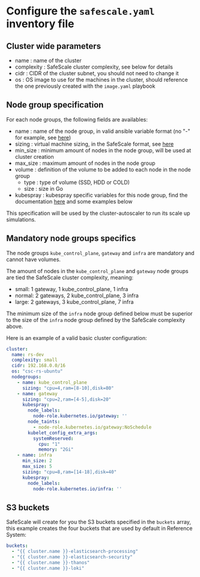 # Configure the `safescale.yaml` inventory file

## Cluster wide parameters

 - name : name of the cluster
 - complexity : SafeScale cluster complexity, see below for details
 - cidr : CIDR of the cluster subnet, you should not need to change it
 - os : OS image to use for the machines in the cluster, should reference the one previously created with the `image.yaml` playbook

## Node group specification

For each node groups, the following fields are availables:
 - name : name of the node group, in valid ansible variable format (no "-" for example, see [here](https://docs.ansible.com/ansible/latest/user_guide/playbooks_variables.html#creating-valid-variable-names))
 - sizing : virtual machine sizing, in the SafeScale format, see [here](https://github.com/CS-SI/SafeScale/blob/master/doc/USAGE.md#safescale_sizing)
 - min_size : minimum amount of nodes in the node group, will be used at cluster creation
 - max_size : maximum amount of nodes in the node group
 - volume : definition of the volume to be added to each node in the node group
   - type : type of volume (SSD, HDD or COLD)
   - size : size in Go
 - kubespray : kubespray specific variables for this node group, find the documentation [here](https://github.com/kubernetes-sigs/kubespray/blob/master/docs/vars.md) and some examples below

This specification will be used by the cluster-autoscaler to run its scale up simulations.

## Mandatory node groups specifics

The node groups `kube_control_plane`, `gateway` and `infra` are mandatory and cannot have volumes.

The amount of nodes in the `kube_control_plane` and `gateway` node groups are tied the SafeScale cluster complexity, meaning:
 - small: 1 gateway, 1 kube_control_plane, 1 infra
 - normal: 2 gateways, 2 kube_control_plane, 3 infra
 - large: 2 gateways, 3 kube_control_plane, 7 infra

The minimum size of the `infra` node group defined below must be superior to the size of the `infra` node group defined by the SafeScale complexity above.

Here is an example of a valid basic cluster configuration:
```yaml
cluster:
  name: rs-dev
  complexity: small
  cidr: 192.168.0.0/16
  os: "csc-rs-ubuntu"
  nodegroups:
    - name: kube_control_plane
      sizing: "cpu=4,ram=[8-10],disk=80"
    - name: gateway
      sizing: "cpu=2,ram=[4-5],disk=20"
      kubespray:
        node_labels:
          node-role.kubernetes.io/gateway: ''
        node_taints:
          - node-role.kubernetes.io/gateway:NoSchedule
        kubelet_config_extra_args:
          systemReserved:
            cpu: "1"
            memory: "2Gi"
    - name: infra
      min_size: 2
      max_size: 5
      sizing: "cpu=8,ram=[14-18],disk=40"
      kubespray:
        node_labels: 
          node-role.kubernetes.io/infra: ''
```

## S3 buckets

SafeScale will create for you the S3 buckets specified in the `buckets` array, this example creates the four buckets that are used by default in Reference System:
```yaml
buckets:
  - "{{ cluster.name }}-elasticsearch-processing"
  - "{{ cluster.name }}-elasticsearch-security"
  - "{{ cluster.name }}-thanos"
  - "{{ cluster.name }}-loki"
```